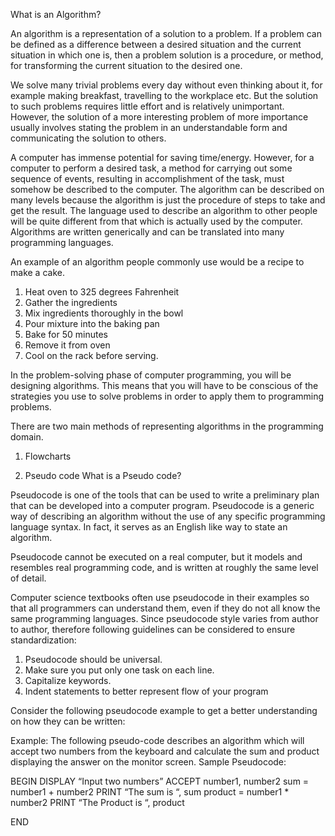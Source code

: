 What is an Algorithm?

An algorithm is a representation of a solution to a problem. If a problem can be defined as a difference between a desired situation and the current situation in which one is, then a problem solution is a procedure, or method, for transforming the current situation to the desired one. 

We solve many trivial problems every day without even thinking about it, for example making breakfast, travelling to the workplace etc. But the solution to such problems requires little effort and is relatively unimportant. However, the solution of a more interesting problem of more importance usually involves stating the problem in an understandable form and communicating the solution to others.

A computer has immense potential for saving time/energy. However, for a computer to perform a desired task, a method for carrying out some sequence of events, resulting in accomplishment of the task, must somehow be described to the computer. The algorithm can be described on many levels because the algorithm is just the procedure of steps to take and get the result. The language used to describe an algorithm to other people will be quite different from that which is actually used by the computer. Algorithms are written generically and can be translated into many programming languages.

An example of an algorithm people commonly use would be a recipe to make a cake.

1.	Heat oven to 325 degrees Fahrenheit
2.	Gather the ingredients
3.	Mix ingredients thoroughly in the bowl
4.	Pour mixture into the baking pan
5.	Bake for 50 minutes
6.	Remove it from oven
7.	Cool on the rack before serving.

In the problem-solving phase of computer programming, you will be designing algorithms. This means that you will have to be conscious of the strategies you use to solve problems in order to apply them to programming problems. 

There are two main methods of representing algorithms in the programming domain.

1.	Flowcharts 

2.	Pseudo code 
What is a Pseudo code?


Pseudocode is one of the tools that can be used to write a preliminary plan that can be developed into a computer program. Pseudocode is a generic way of describing an algorithm without the use of any specific programming language syntax. In fact, it serves as an English like way to state an algorithm. 

Pseudocode cannot be executed on a real computer, but it models and resembles real programming code, and is written at roughly the same level of detail.

Computer science textbooks often use pseudocode in their examples so that all programmers can understand them, even if they do not all know the same programming languages. Since pseudocode style varies from author to author, therefore following guidelines can be considered to ensure standardization: 

1. Pseudocode should be universal.
2. Make sure you put only one task on each line.
3. Capitalize keywords.
4. Indent statements to better represent flow of your program

Consider the following pseudocode example to get a better understanding on how they can be written:

Example: The following pseudo-code describes an algorithm which will accept two numbers from the keyboard and calculate the sum and product displaying the answer on the monitor screen.
Sample Pseudocode:



BEGIN
DISPLAY “Input two numbers”
ACCEPT number1, number2
sum = number1 + number2
PRINT “The sum is “, sum
product = number1 * number2
PRINT “The Product is “, product

END
